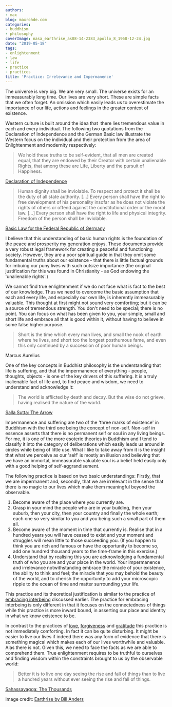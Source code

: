 ```yaml
---
authors:
- max
blog: maxrohde.com
categories:
- buddhism
- philosophy
coverImage: nasa_earthrise_as08-14-2383_apollo_8_1968-12-24.jpg
date: "2019-05-18"
tags:
- enlightenment
- law
- life
- practice
- practices
title: 'Practice: Irrelevance and Impermanence'
---
```


The universe is very big. We are very small. The universe exists for an immeasurably long time. Our lives are very short. These are simple facts that we often forget. An omission which easily leads us to overestimate the importance of our life, actions and feelings in the greater context of existence.

Western culture is built around the idea that  there lies tremendous value in each and every individual. The following two quotations from the Declaration of Independence and the German Basic law illustrate the Western focus on the individual and their protection from the area of Enlightenment and modernity respectively:

> We hold these truths to be self-evident, that all men are created equal, that they are endowed by their Creator with certain unalienable Rights, that among these are Life, Liberty and the pursuit of Happiness.

[Declaration of Independence](https://www.archives.gov/founding-docs/declaration-transcript)

> Human dignity shall be inviolable. To respect and protect it shall be the duty of all state authority. \[...\] Every person shall have the right to free development of his personality insofar as he does not violate the rights of others or offend against the constitutional order or the moral law. \[...\] Every person shall have the right to life and physical integrity. Freedom of the person shall be inviolable.

[Basic Law for the Federal Republic of Germany](https://www.btg-bestellservice.de/pdf/80201000.pdf)

I believe that this understanding of basic human rights is the foundation of the peace and prosperity my generation enjoys. These documents provide a very robust legal framework for creating a peaceful and functioning society. However, they are a poor spiritual guide in that they omit some fundamental truths about our existence - that there is little factual grounds for imbuing our puny lives with such outsize importance (the original justification for this was found in Christianity - as God endowing the 'unalienable rights'.)

We cannot find true enlightenment if we do not face what is fact to the best of our knowledge. Thus we need to overcome the basic assumption that each and every life, and especially our own life, is inherently immeasurably valuable. This thought at first might not sound very comforting; but it can be a source of tremendous strength. You don't need to be special; there is no point. You can focus on what has been given to you, your simple, small and short life and embrace all that is good within it, without having to believe in some false higher purpose.

> Short is the time which every man lives, and small the nook of earth where he lives, and short too the longest posthumous fame, and even this only continued by a succession of poor human beings.

Marcus Aurelius

One of the key concepts in Buddhist philosophy is the understanding that life is suffering, and that the impermanence of everything - people, thoughts, objects - is one of the key drivers of this suffering. It is a truly inalienable fact of life and, to find peace and wisdom, we need to understand and acknowledge it:

> The world is afflicted by death and decay. But the wise do not grieve, having realised the nature of the world.

[Salla Sutta: The Arrow](https://www.accesstoinsight.org/tipitaka/kn/snp/snp.3.08.irel.html)

Impermanence and suffering are two of the 'three marks of existence' in Buddhism with the third one being the concept of non-self. Non-self in essence asserts that there is no permanent self or soul in any living beings. For me, it is one of the more esoteric theories in Buddhism and I tend to classify it into the category of deliberations which easily leads us around in circles while being of little use. What I like to take away from it is the insight that what we perceive as our 'self' is mostly an illusion and believing that we have an immortal, immeasurable valuable soul is a belief held easily only with a good helping of self-aggrandisement.

The following practice is based on two basic understandings: Firstly, that we are impermanent and, secondly, that we are irrelevant in the sense that there is no magic to our lives which make them meaningful beyond the observable.

1. Become aware of the place where you currently are.
2. Grasp in your mind the people who are in your building, then your suburb, then your city, then your country and finally the whole earth; each one so very similar to you and you being such a small part of them all.
3. Become aware of the moment in time that currently is. Realise that in a hundred years you will have ceased to exist and your moment and struggles will mean little to those succeeding you. (If you happen to think you are rich and famous or have the opportunity to become so, add one hundred thousand years to the time-frame in this exercise.)
4. Understand that by realising this you are acknowledging a fundamental truth of who you are and your place in the world. Your impermanence and irrelevance notwithstanding embrace the miracle of your existence, the ability to think and feel; the miracle that you may behold the beauty of the world, and to cherish the opportunity to add your microscopic ripple to the ocean of time and matter surrounding your life.

This practice and its theoretical justification is similar to the practice of [embracing interbeing](https://maxrohde.com/2019/04/27/practice-interbeing/) discussed earlier. The practice for embracing interbeing is only different in that it focuses on the connectedness of things while this practice is more inward bound, in asserting our place and identity in what we know existence to be.

In contrast to the practices of [love](https://maxrohde.com/2019/05/11/practice-love/), [forgiveness](https://maxrohde.com/2019/04/07/practice-forgiveness/) and [gratitude](https://maxrohde.com/2019/04/21/practice-gratitude/) this practice is not immediately comforting. In fact it can be quite disturbing. It might be easier to live our lives if indeed there was any form of evidence that there is something magical which makes each of our lives worthwhile and valuable. Alas there is not. Given this, we need to face the facts as we are able to comprehend them. True enlightenment requires to be truthful to ourselves and finding wisdom within the constraints brought to us by the observable world:

> Better it is to live one day seeing the rise and fall of things than to live a hundred years without ever seeing the rise and fall of things.

[Sahassavagga: The Thousands](https://www.accesstoinsight.org/tipitaka/kn/dhp/dhp.08.budd.html#dhp-113)

Image credit: [Earthrise by Bill Anders](_wp_link_placeholder)
